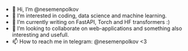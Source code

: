 - 👋 Hi, I’m @nesemenpolkov
- 👀 I’m interested in coding, data science and machine learning.
- 🌱 I’m currently writing on FastAPI, Torch and HF transformers :)
- 💞️ I’m looking to collaborate on web-applications and something also interesting and usefull.
- 📫 How to reach me in telegram: @nesemenpolkov <3

<!---
nesemenpolkov/nesemenpolkov is a ✨ special ✨ repository because its `README.md` (this file) appears on your GitHub profile.
You can click the Preview link to take a look at your changes.
--->
